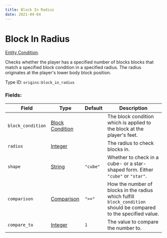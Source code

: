 ```yaml
---
title: Block In Radius
date: 2021-04-04
---
```

# Block In Radius

[Entity Condition](../entity_conditions.md).

Checks whether the player has a specified number of blocks blocks that match a specified block condition in a specified radius. The radius originates at the player's lower body block position.

Type ID: `origins:block_in_radius`

### Fields:

Field  | Type | Default | Description
-------|------|---------|-------------
`block_condition` | [Block Condition](../block_condition.md) | |  The block condition which is applied to the block at the player's feet.
`radius` | [Integer](../data_types/integer.md) | |  The radius to check blocks in.
`shape` | [String](../data_types/string.md) | `"cube"` | Whether to check in a cube- or a star-shaped form. Either `"cube"` or `"star"`.
`comparison` | [Comparison](../data_types/comparison.md) | `">="` | How the number of blocks in the radius which fulfill `block_condition` should be compared to the specified value.
`compare_to` | [Integer](../data_types/integer.md) | `1` | The value to compare the number to.
